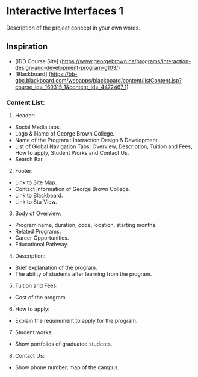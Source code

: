 # Interactive Interfaces 1 
Description of the project concept in your own words.

## Inspiration
- [IDD Course Site] (https://www.georgebrown.ca/programs/interaction-design-and-development-program-g103/) 
- [Blackboard] (https://bb-gbc.blackboard.com/webapps/blackboard/content/listContent.jsp?course_id=_169315_1&content_id=_4472467_1)


### Content List:
1. Header:
- Social Media tabs.
- Logo & Name of George Brown College.
- Name of the Program : Interaction Design & Development.
- List of Global Navigation Tabs: Overview, Description, Tuition and Fees, How to apply, Student Works and Contact Us.
- Search Bar.

2. Footer:
- Link to Site Map.
- Contact information of George Brown College.
- Link to Blackboard.
- Link to Stu-View.

3. Body of Overview:
- Program name, duration, code, location, starting months.
- Related Programs.
- Career Opportunities.
- Educational Pathway.

4. Description:
- Brief explanation of the program.
- The ability of students after learning from the program.

5. Tuition and Fees:
- Cost of the program.

6. How to apply: 
- Explain the requirement to apply for the program.

7. Student works:
- Show portfolios of graduated students.

8. Contact Us:
- Show phone number, map of the campus.


